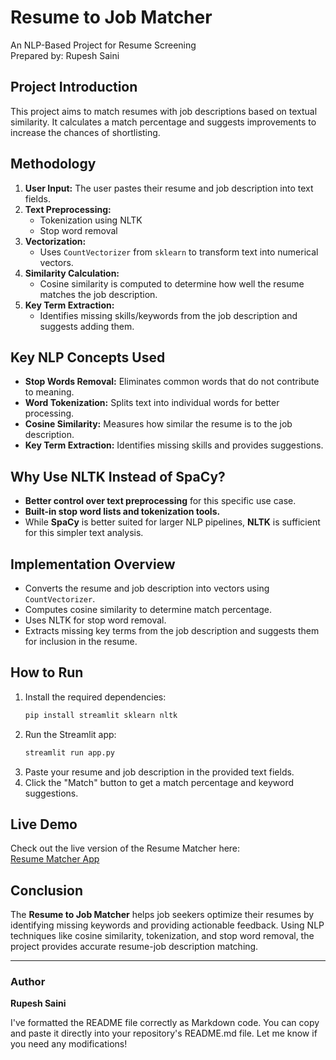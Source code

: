 # Resume to Job Matcher

An NLP-Based Project for Resume Screening  
Prepared by: Rupesh Saini

## Project Introduction
This project aims to match resumes with job descriptions based on textual similarity. It calculates a match percentage and suggests improvements to increase the chances of shortlisting.

## Methodology
1. **User Input:** The user pastes their resume and job description into text fields.
2. **Text Preprocessing:**
   - Tokenization using NLTK
   - Stop word removal
3. **Vectorization:**
   - Uses `CountVectorizer` from `sklearn` to transform text into numerical vectors.
4. **Similarity Calculation:**
   - Cosine similarity is computed to determine how well the resume matches the job description.
5. **Key Term Extraction:**
   - Identifies missing skills/keywords from the job description and suggests adding them.

## Key NLP Concepts Used
- **Stop Words Removal:** Eliminates common words that do not contribute to meaning.
- **Word Tokenization:** Splits text into individual words for better processing.
- **Cosine Similarity:** Measures how similar the resume is to the job description.
- **Key Term Extraction:** Identifies missing skills and provides suggestions.

## Why Use NLTK Instead of SpaCy?
- **Better control over text preprocessing** for this specific use case.
- **Built-in stop word lists and tokenization tools.**
- While **SpaCy** is better suited for larger NLP pipelines, **NLTK** is sufficient for this simpler text analysis.

## Implementation Overview
- Converts the resume and job description into vectors using `CountVectorizer`.
- Computes cosine similarity to determine match percentage.
- Uses NLTK for stop word removal.
- Extracts missing key terms from the job description and suggests them for inclusion in the resume.

## How to Run
1. Install the required dependencies:
   ```bash
   pip install streamlit sklearn nltk
   ```
2. Run the Streamlit app:
   ```bash
   streamlit run app.py
   ```
3. Paste your resume and job description in the provided text fields.
4. Click the "Match" button to get a match percentage and keyword suggestions.

## Live Demo
Check out the live version of the Resume Matcher here:  
[Resume Matcher App](https://resumematcher-cmuhefrav468fcqcavambg.streamlit.app/)

## Conclusion
The **Resume to Job Matcher** helps job seekers optimize their resumes by identifying missing keywords and providing actionable feedback. Using NLP techniques like cosine similarity, tokenization, and stop word removal, the project provides accurate resume-job description matching.

---
### Author
**Rupesh Saini**


I've formatted the README file correctly as Markdown code. You can copy and paste it directly into your repository's README.md file. Let me know if you need any modifications!

